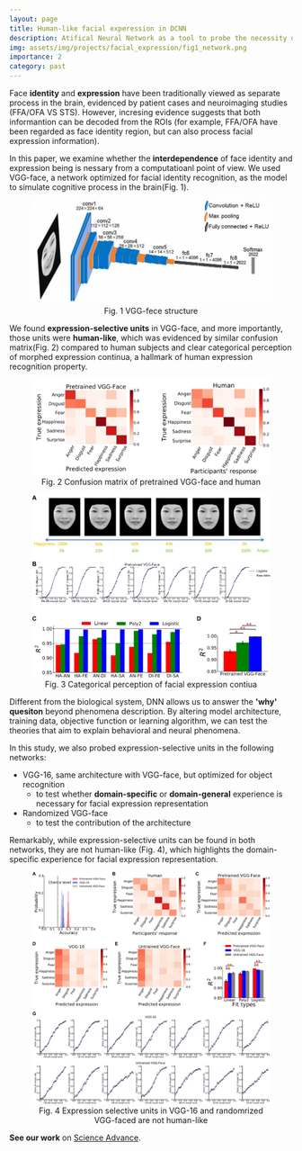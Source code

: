 ```yaml
---
layout: page
title: Human-like facial experession in DCNN
description: Atifical Neural Network as a tool to probe the necessity of experience in facial expression representation
img: assets/img/projects/facial_expression/fig1_network.png
importance: 2
category: past
---
```


Face **identity** and **expression** have been traditionally viewed as separate process in the brain, evidenced by patient cases and neuroimaging studies (FFA/OFA VS STS). However, incresing evidence suggests that both informantion can be decoded from the ROIs (for example, FFA/OFA have been regarded as face identity region, but can also process facial expression information).

In this paper, we examine whether the **interdependence** of face identity and expression being is nessary from a computatioanl point of view. We used VGG-face, a network optimized for facial identity recognition, as the model to simulate cognitive process in the brain(Fig. 1). 

<figure>   <img src="../assets/img/projects/facial_expression/fig1_network.png" alt="fig.1 network">   <figcaption style="text-align:center;">Fig. 1 VGG-fece structure</figcaption> </figure>

We found **expression-selective units** in VGG-face, and more importantly, those units were **human-like**, which was evidenced by similar confusion matrix(Fig. 2) compared to human subjects and clear categorical perception of morphed expression continua, a hallmark of human expression recognition property. 

<figure>   <img src="../assets/img/projects/facial_expression/fig2_confusion_matrix.png" alt="fig.2 confusion_matrix">   <figcaption style="text-align:center;">Fig. 2 Confusion matrix of pretrained VGG-face and human</figcaption> </figure>

<figure>   <img src="../assets/img/projects/facial_expression/fig3_categorical_perception.png" alt="fig.3 categorical_perception">   
 <figcaption style="text-align:center;">Fig. 3 Categorical perception of facial expression contiua</figcaption> </figure>

Different from the biological system, DNN allows us to answer the **'why' quesiton** beyond phenomena description. By altering model architecture, training data, objective function or learning algorithm, we can test the theories that aim to explain behavioral and neural phenomena. 

In this study, we also probed expression-selective units in the following networks:

- VGG-16, same architecture with VGG-face, but optimized for object recognition
  - to test whether **domain-specific** or **domain-general** experience is necessary for facial expression representation
- Randomized VGG-face
  - to test the contribution of the architecture

Remarkably, while expression-selective units can be found in both networks, they are not human-like (Fig. 4), which highlights the domain-specific experience for facial expression representation. 

<figure>   <img src="../assets/img/projects/facial_expression/fig4_other_networks.png" alt="fig.4 other networks">   
 <figcaption style="text-align:center;">Fig. 4 Expression selective units in VGG-16 and randomrized VGG-faced are not human-like</figcaption> </figure>





**See our work** on [Science Advance](https://www.science.org/doi/full/10.1126/sciadv.abj4383). 